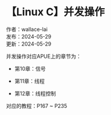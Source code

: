 # 【Linux C】并发操作

作者：wallace-lai <br>
发布：2024-05-29 <br>
更新：2024-05-29 <br>

并发操作对应APUE上的章节为：

- 第10章：信号

- 第11章：线程

- 第12章：线程控制

对应的教程：P167 ~ P235

